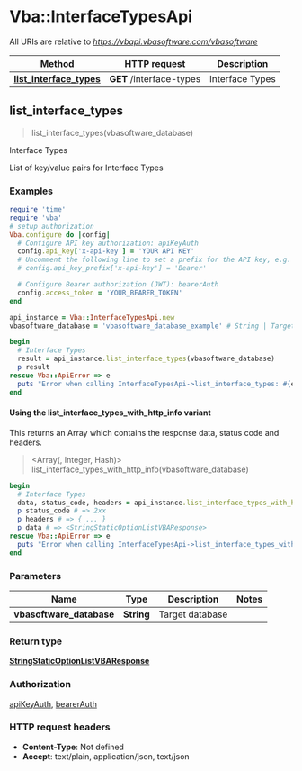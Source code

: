 # Vba::InterfaceTypesApi

All URIs are relative to *https://vbapi.vbasoftware.com/vbasoftware*

| Method | HTTP request | Description |
| ------ | ------------ | ----------- |
| [**list_interface_types**](InterfaceTypesApi.md#list_interface_types) | **GET** /interface-types | Interface Types |


## list_interface_types

> <StringStaticOptionListVBAResponse> list_interface_types(vbasoftware_database)

Interface Types

List of key/value pairs for Interface Types

### Examples

```ruby
require 'time'
require 'vba'
# setup authorization
Vba.configure do |config|
  # Configure API key authorization: apiKeyAuth
  config.api_key['x-api-key'] = 'YOUR API KEY'
  # Uncomment the following line to set a prefix for the API key, e.g. 'Bearer' (defaults to nil)
  # config.api_key_prefix['x-api-key'] = 'Bearer'

  # Configure Bearer authorization (JWT): bearerAuth
  config.access_token = 'YOUR_BEARER_TOKEN'
end

api_instance = Vba::InterfaceTypesApi.new
vbasoftware_database = 'vbasoftware_database_example' # String | Target database

begin
  # Interface Types
  result = api_instance.list_interface_types(vbasoftware_database)
  p result
rescue Vba::ApiError => e
  puts "Error when calling InterfaceTypesApi->list_interface_types: #{e}"
end
```

#### Using the list_interface_types_with_http_info variant

This returns an Array which contains the response data, status code and headers.

> <Array(<StringStaticOptionListVBAResponse>, Integer, Hash)> list_interface_types_with_http_info(vbasoftware_database)

```ruby
begin
  # Interface Types
  data, status_code, headers = api_instance.list_interface_types_with_http_info(vbasoftware_database)
  p status_code # => 2xx
  p headers # => { ... }
  p data # => <StringStaticOptionListVBAResponse>
rescue Vba::ApiError => e
  puts "Error when calling InterfaceTypesApi->list_interface_types_with_http_info: #{e}"
end
```

### Parameters

| Name | Type | Description | Notes |
| ---- | ---- | ----------- | ----- |
| **vbasoftware_database** | **String** | Target database |  |

### Return type

[**StringStaticOptionListVBAResponse**](StringStaticOptionListVBAResponse.md)

### Authorization

[apiKeyAuth](../README.md#apiKeyAuth), [bearerAuth](../README.md#bearerAuth)

### HTTP request headers

- **Content-Type**: Not defined
- **Accept**: text/plain, application/json, text/json

